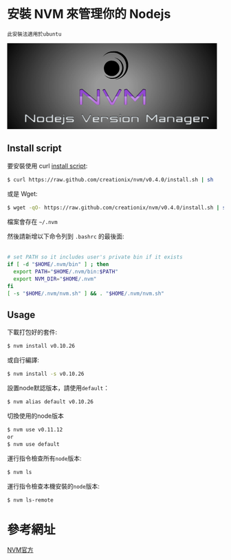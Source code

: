安裝 NVM 來管理你的 Nodejs
=========================

    此安裝法適用於ubuntu

![鳩咪](/ImWeber/TechnicalDocumentation/Nvm/img/logo.png)


## Install script

要安裝使用 curl [install script](https://github.com/creationix/nvm/blob/v0.4.0/install.sh):

```bash
$ curl https://raw.github.com/creationix/nvm/v0.4.0/install.sh | sh
```

或是 Wget:

```bash
$ wget -qO- https://raw.github.com/creationix/nvm/v0.4.0/install.sh | sh
```

檔案會存在 `~/.nvm`

然後請新增以下命令列到 `.bashrc` 的最後面:

```bash

# set PATH so it includes user's private bin if it exists
if [ -d "$HOME/.nvm/bin" ] ; then
  export PATH="$HOME/.nvm/bin:$PATH"
  export NVM_DIR="$HOME/.nvm"
fi
[ -s "$HOME/.nvm/nvm.sh" ] && . "$HOME/.nvm/nvm.sh"

```

## Usage

下載打包好的套件:

```bash
$ nvm install v0.10.26
```

或自行編譯:

```bash
$ nvm install -s v0.10.26
```

設置node默認版本，請使用`default`：

```bash
$ nvm alias default v0.10.26
```

切換使用的node版本

```bash
$ nvm use v0.11.12
or
$ nvm use default
```

運行指令檢查所有`node`版本:

```bash
$ nvm ls
```

運行指令檢查本機安裝的`node`版本:

```bash
$ nvm ls-remote
```

參考網址
========

[NVM官方](https://github.com/creationix/nvm)

